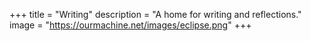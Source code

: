 +++
title = "Writing"
description = "A home for writing and reflections."
image = "https://ourmachine.net/images/eclipse.png"
+++
